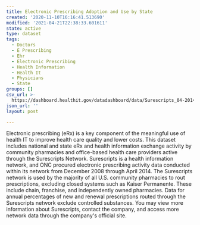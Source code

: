 ```yaml
---
title: Electronic Prescribing Adoption and Use by State
created: '2020-11-10T16:16:41.513690'
modified: '2021-04-21T22:38:33.601611'
state: active
type: dataset
tags:
  - Doctors
  - E Prescribing
  - Ehr
  - Electronic Prescribing
  - Health Information
  - Health It
  - Physicians
  - State
groups: []
csv_url: >-
  https://dashboard.healthit.gov/datadashboard/data/Surescripts_04-2014_State.csv
json_url: ''
layout: post

---
```

Electronic prescribing (eRx) is a key component of the meaningful use of health IT to improve health care quality and lower costs. This dataset includes national and state eRx and health information exchange activity by community pharmacies and office-based health care providers active through the Surescripts Network. Surescripts is a health information network, and ONC procured electronic prescribing activity data conducted within its network from December 2008 through April 2014. The Surescripts network is used by the majority of all U.S. community pharmacies to rout prescriptions, excluding closed systems such as Kaiser Permanente. These include chain, franchise, and independently owned pharmacies. Data for annual percentages of new and renewal prescriptions routed through the Surescripts network exclude controlled substances. You may view more information about Surescripts, contact the company, and access more network data through the company's official site.
